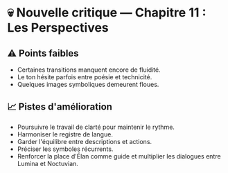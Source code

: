 # 💀 Nouvelle critique — Chapitre 11 : Les Perspectives

## ⚠️ Points faibles
- Certaines transitions manquent encore de fluidité.
- Le ton hésite parfois entre poésie et technicité.
- Quelques images symboliques demeurent floues.

## 📈 Pistes d'amélioration
- Poursuivre le travail de clarté pour maintenir le rythme.
- Harmoniser le registre de langue.
- Garder l'équilibre entre descriptions et actions.
- Préciser les symboles récurrents.
- Renforcer la place d'Élan comme guide et multiplier les dialogues entre Lumina et Noctuvian.
